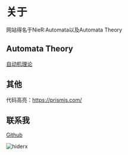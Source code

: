 # 关于
网站得名于NieR:Automata以及Automata Theory
## Automata Theory
[自动机理论](https://zh.wikipedia.org/wiki/%E8%87%AA%E5%8B%95%E6%A9%9F%E7%90%86%E8%AB%96)

## 其他
代码高亮：https://prismjs.com/

## 联系我
[Github](https://github.com/hiderx)

<img src="https://github-readme-stats.vercel.app/api?username=hiderx&show_icons=true&locale=en&theme=light" alt="hiderx" />